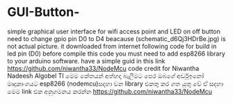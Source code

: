 # GUI-Button-
simple graphical user interface  for wifi access point and LED on off button 
need to change gpio pin D0 to D4 beacause  (schematic_d6Qj3HDrBe.jpg) is not actual picture. it downloaded from internet following code for build in led pin (D0)
before compile this code you must need to add esp8266 library to your arduino software.
have a simple guid in this link https://github.com/niwantha33/NodeMcu  code credit for Niwantha Nadeesh Algobel TI 
මෙම කේතයන් අත්හදා බැලීමට පෙර ඔබගේ අර්ඩුඉනෝ මෘදුකාංගයට esp8266 (nodemcu)සදහා වන library  එකතු කර ගත යුතු වේ ඒ සදහා මෙම link එක අනුගමනය කරන්න  https://github.com/niwantha33/NodeMcu 
